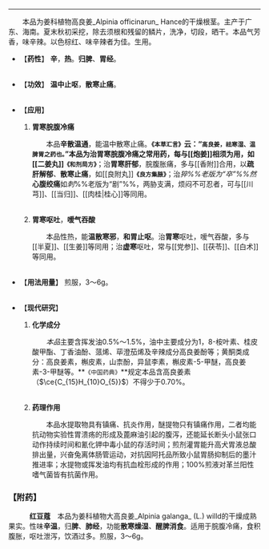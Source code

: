 ---
&emsp;&emsp;本品为姜科植物高良姜_Alpinia officinarun_ Hance的干燥根茎。主产于广东、海南。夏末秋初采挖，除去须根和残留的鳞片，洗净，切段，晒干。本品气芳香，味辛辣。以色棕红、味辛辣者为佳。生用。

- 【**药性**】
	**辛**，**热**。**归脾**、**胃经**。<br></br>

- 【**功效**】
	**温中止呕**，**散寒止痛**。<br></br>

- 【**应用**】
	1. **胃寒脘腹冷痛**
		
		&emsp;&emsp;本品**辛散温通**，能温中散寒止痛。**`《本草汇言》`**云：“`高良姜，祛寒湿、温脾胃之药也。`”本品为治胃寒脘腹冷痛之常用药，每与[[炮姜]]**相须**为用，如[[二姜丸]]**`《和剂局方》`**；治**胃寒肝郁**，脘腹胀痛，多与[[香附]]合用，以**疏肝解郁**<dfn>、</dfn>**散寒止痛**，如[[良附丸]]**`《良方集腋》`**；治<dfn>猝%%老版为“卒”%%然</dfn>**心腹绞痛**如<dfn>刺</dfn>%%老版为“剧”%%，两胁支满，烦闷不可忍者，可与[[川芎]]、[[当归]]、[[肉桂|桂心]]等同用。<br></br>
	
	2. **胃寒呕吐**，**嗳气吞酸**
		
		&emsp;&emsp;本品性热，能**温散寒邪**，**和胃止呕**。治**胃寒**呕吐，嗳气吞酸，多与[[半夏]]、[[生姜]]等同用；治**虚寒**呕吐，常与[[党参]]、[[茯苓]]、[[白术]]等同用。<br></br>

- 【**用法用量**】
	煎服，3～6g。<br></br>

- 【**现代研究**】
	1. **化学成分**
		
		&emsp;&emsp;<dfn>本品</dfn>主要含挥发油0.5%～1.5%，油中主要成分为$1$，$8$-桉叶素、桂皮酸甲酯、丁香油酚、蒎烯、荜澄茄烯及辛辣成分高良姜酚等；黄酮类成分：高良姜素，槲皮素，山柰酚，异鼠李素，槲皮素-$5$-甲醚，高良姜素-$3$-甲醚等。**`《中国药典》`**规定本品含高良姜素（$\ce{C_{15}H_{10}O_{5}}$）不得少于0.70%。<br></br>
	
	2. **药理作用**
		
		&emsp;&emsp;本品水提取物具有镇痛<dfn>、</dfn>抗炎作用，醚提物只有镇痛作用，二者均能抗动物实验性胃溃疡的形成及蓖麻油引起的腹泻，还能延长断头小鼠张口动作持续时间和氰化钾中毒小鼠的存活时间；煎剂灌胃能升高犬胃液总酸排出量，兴奋兔离体肠管运动，对抗因阿托品所致小鼠胃肠抑制后的墨汁推进率；水提物或挥发油均有抗血栓形成的作用；100%煎液对革兰阳性嗜气菌皆有抗菌作用。

### 【附药】

&emsp;&emsp;&emsp;**红豆蔻**&emsp;本品为姜科植物大高良姜_Alpinia galanga_ (L.) willd的干燥成熟果实。性味**辛温**，归**脾**、**肺经**，功能**散寒燥湿**<dfn>、</dfn>**醒脾消食**。适用于脘腹冷痛，食积腹胀，呕吐泄泻，饮酒过多。煎服，3～6g。